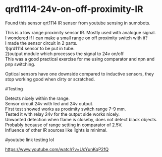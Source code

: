 # qrd1114-24v-on-off-proximity-IR
Found this sensor qrt1114 IR sensor from youtube sensing in sumobots.<br />

This is a low range proximity sensor IR. Mostly used with analogue signal.<br />
I wondered if I can make a small range on off proximity switch with it? <br />
I made the sensor circuit in 2 parts.<br /> 
1)qrd1114 sensor to be put in tube.<br />
2)output module which processes the signal to 24v on/off <br />
This was a good practical exercise for me using comparator and npn and pnp switching. <br />

Optical sensors have one downside compared to inductive sensors,
they stop working good when dirty or scratched.


#Testing

Detects nicely within the range.<br />
Sensor circuit 24v with led and 24v output.<br />
First test showed works as proximity switch range 7-9 mm.<br />
Tested it with relay 24v for the output side works nicely. <br />
Unwanted detection when flame is closeby, does not detect black objects.<br />
Probably because of range setting in comparator of 2.5V.<br />
Influence of other IR sources like lights is minimal.

#youtube link testing lol

https://www.youtube.com/watch?v=UcYunKqP2fQ


